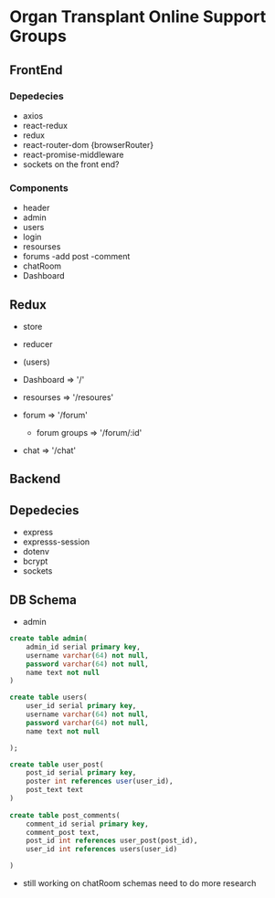 # Organ Transplant Online Support Groups

## FrontEnd

### Depedecies 
- axios
- react-redux
- redux
- react-router-dom {browserRouter}
- react-promise-middleware
- sockets on the front end?

### Components
- header
- admin
- users
- login
- resourses 
- forums
    -add post
    -comment   
- chatRoom
- Dashboard

## Redux
- store
- reducer
- (users)

- Dashboard => '/'
- resourses => '/resoures'
- forum => '/forum'
    - forum groups => '/forum/:id'
- chat => '/chat'

## Backend

## Depedecies 
- express
- expresss-session
- dotenv
- bcrypt
- sockets

## DB Schema

- admin 
```sql
create table admin( 
    admin_id serial primary key,
    username varchar(64) not null,
    password varchar(64) not null,
    name text not null
)
```
```sql
create table users(
    user_id serial primary key,
    username varchar(64) not null,
    password varchar(64) not null,
    name text not null

);
```

```sql
create table user_post(
    post_id serial primary key,
    poster int references user(user_id),
    post_text text
)
 
create table post_comments(
    comment_id serial primary key,
    comment_post text,
    post_id int references user_post(post_id),
    user_id int references users(user_id)

)

```

- still working on chatRoom schemas need to do more research 
